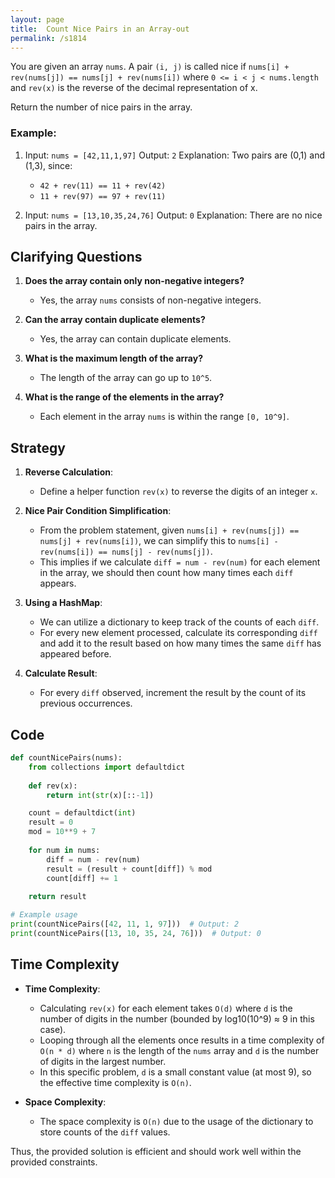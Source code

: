 ```yaml
---
layout: page
title:  Count Nice Pairs in an Array-out
permalink: /s1814
---
```


You are given an array `nums`. A pair `(i, j)` is called nice if `nums[i] + rev(nums[j]) == nums[j] + rev(nums[i])` where `0 <= i < j < nums.length` and `rev(x)` is the reverse of the decimal representation of x.

Return the number of nice pairs in the array.

### Example:
1. Input: `nums = [42,11,1,97]`
   Output: `2`
   Explanation: Two pairs are (0,1) and (1,3), since:
   - `42 + rev(11) == 11 + rev(42)`
   - `11 + rev(97) == 97 + rev(11)`

2. Input: `nums = [13,10,35,24,76]`
   Output: `0`
   Explanation: There are no nice pairs in the array.


## Clarifying Questions

1. **Does the array contain only non-negative integers?**
   - Yes, the array `nums` consists of non-negative integers.

2. **Can the array contain duplicate elements?**
   - Yes, the array can contain duplicate elements.

3. **What is the maximum length of the array?**
   - The length of the array can go up to `10^5`.

4. **What is the range of the elements in the array?**
   - Each element in the array `nums` is within the range `[0, 10^9]`.

## Strategy

1. **Reverse Calculation**:
   - Define a helper function `rev(x)` to reverse the digits of an integer `x`.

2. **Nice Pair Condition Simplification**:
   - From the problem statement, given `nums[i] + rev(nums[j]) == nums[j] + rev(nums[i])`, we can simplify this to `nums[i] - rev(nums[i]) == nums[j] - rev(nums[j])`.
   - This implies if we calculate `diff = num - rev(num)` for each element in the array, we should then count how many times each `diff` appears.

3. **Using a HashMap**:
   - We can utilize a dictionary to keep track of the counts of each `diff`.
   - For every new element processed, calculate its corresponding `diff` and add it to the result based on how many times the same `diff` has appeared before.

4. **Calculate Result**:
   - For every `diff` observed, increment the result by the count of its previous occurrences.

## Code

```python
def countNicePairs(nums):
    from collections import defaultdict
    
    def rev(x):
        return int(str(x)[::-1])

    count = defaultdict(int)
    result = 0
    mod = 10**9 + 7
    
    for num in nums:
        diff = num - rev(num)
        result = (result + count[diff]) % mod
        count[diff] += 1
    
    return result

# Example usage
print(countNicePairs([42, 11, 1, 97]))  # Output: 2
print(countNicePairs([13, 10, 35, 24, 76]))  # Output: 0
```

## Time Complexity

- **Time Complexity**: 
  - Calculating `rev(x)` for each element takes `O(d)` where `d` is the number of digits in the number (bounded by log10(10^9) ≈ 9 in this case).
  - Looping through all the elements once results in a time complexity of `O(n * d)` where `n` is the length of the `nums` array and `d` is the number of digits in the largest number.
  - In this specific problem, `d` is a small constant value (at most 9), so the effective time complexity is `O(n)`.

- **Space Complexity**:
  - The space complexity is `O(n)` due to the usage of the dictionary to store counts of the `diff` values.
  
Thus, the provided solution is efficient and should work well within the provided constraints.